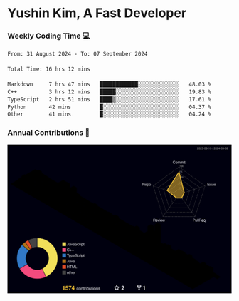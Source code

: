 # Yushin Kim, A Fast Developer

### Weekly Coding Time 💻

<!--START_SECTION:waka-->

```txt
From: 31 August 2024 - To: 07 September 2024

Total Time: 16 hrs 12 mins

Markdown     7 hrs 47 mins   ████████████░░░░░░░░░░░░░   48.03 %
C++          3 hrs 12 mins   █████░░░░░░░░░░░░░░░░░░░░   19.83 %
TypeScript   2 hrs 51 mins   ████▒░░░░░░░░░░░░░░░░░░░░   17.61 %
Python       42 mins         █░░░░░░░░░░░░░░░░░░░░░░░░   04.37 %
Other        41 mins         █░░░░░░░░░░░░░░░░░░░░░░░░   04.24 %
```

<!--END_SECTION:waka-->

### Annual Contributions 🏃

![](./profile-3d-contrib/profile-night-rainbow.svg)

